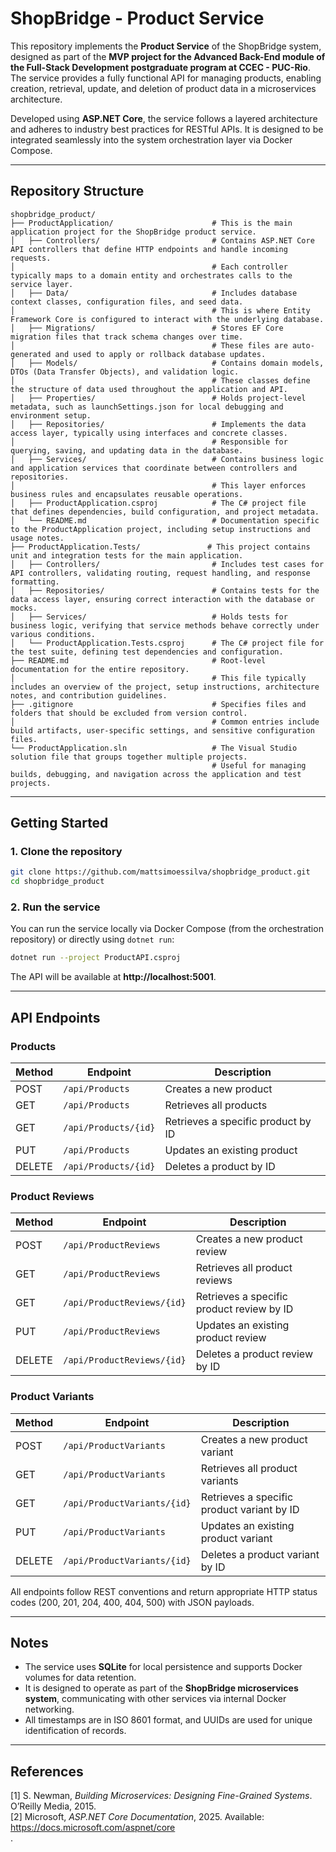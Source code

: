 ﻿# ShopBridge - Product Service

This repository implements the **Product Service** of the ShopBridge system, designed as part of the **MVP project for the Advanced Back-End module of the Full-Stack Development postgraduate program at CCEC - PUC-Rio**. The service provides a fully functional API for managing products, enabling creation, retrieval, update, and deletion of product data in a microservices architecture.

Developed using **ASP.NET Core**, the service follows a layered architecture and adheres to industry best practices for RESTful APIs. It is designed to be integrated seamlessly into the system orchestration layer via Docker Compose.

---

## Repository Structure

```
shopbridge_product/
├── ProductApplication/                      # This is the main application project for the ShopBridge product service.
│   ├── Controllers/                         # Contains ASP.NET Core API controllers that define HTTP endpoints and handle incoming requests.
│                                            # Each controller typically maps to a domain entity and orchestrates calls to the service layer.
│   ├── Data/                                # Includes database context classes, configuration files, and seed data.
│                                            # This is where Entity Framework Core is configured to interact with the underlying database.
│   ├── Migrations/                          # Stores EF Core migration files that track schema changes over time.
│                                            # These files are auto-generated and used to apply or rollback database updates.
│   ├── Models/                              # Contains domain models, DTOs (Data Transfer Objects), and validation logic.
│                                            # These classes define the structure of data used throughout the application and API.
│   ├── Properties/                          # Holds project-level metadata, such as launchSettings.json for local debugging and environment setup.
│   ├── Repositories/                        # Implements the data access layer, typically using interfaces and concrete classes.
│                                            # Responsible for querying, saving, and updating data in the database.
│   ├── Services/                            # Contains business logic and application services that coordinate between controllers and repositories.
│                                            # This layer enforces business rules and encapsulates reusable operations.
│   ├── ProductApplication.csproj            # The C# project file that defines dependencies, build configuration, and project metadata.
│   └── README.md                            # Documentation specific to the ProductApplication project, including setup instructions and usage notes.
├── ProductApplication.Tests/               # This project contains unit and integration tests for the main application.
│   ├── Controllers/                         # Includes test cases for API controllers, validating routing, request handling, and response formatting.
│   ├── Repositories/                        # Contains tests for the data access layer, ensuring correct interaction with the database or mocks.
│   ├── Services/                            # Holds tests for business logic, verifying that service methods behave correctly under various conditions.
│   └── ProductApplication.Tests.csproj      # The C# project file for the test suite, defining test dependencies and configuration.
├── README.md                                # Root-level documentation for the entire repository.
│                                            # This file typically includes an overview of the project, setup instructions, architecture notes, and contribution guidelines.
├── .gitignore                               # Specifies files and folders that should be excluded from version control.
│                                            # Common entries include build artifacts, user-specific settings, and sensitive configuration files.
└── ProductApplication.sln                   # The Visual Studio solution file that groups together multiple projects.
                                             # Useful for managing builds, debugging, and navigation across the application and test projects.
```

---

## Getting Started

### 1. Clone the repository
```bash
git clone https://github.com/mattsimoessilva/shopbridge_product.git
cd shopbridge_product
```

### 2. Run the service
You can run the service locally via Docker Compose (from the orchestration repository) or directly using `dotnet run`:

```bash
dotnet run --project ProductAPI.csproj
```

The API will be available at **http://localhost:5001**.

---

## API Endpoints

### Products

| Method | Endpoint           | Description                       |
|--------|------------------|-----------------------------------|
| POST   | `/api/Products`     | Creates a new product               |
| GET    | `/api/Products`     | Retrieves all products              |
| GET    | `/api/Products/{id}` | Retrieves a specific product by ID |
| PUT    | `/api/Products`     | Updates an existing product         |
| DELETE | `/api/Products/{id}` | Deletes a product by ID            |

### Product Reviews

| Method | Endpoint           | Description                       |
|--------|------------------|-----------------------------------|
| POST   | `/api/ProductReviews`     | Creates a new product review              |
| GET    | `/api/ProductReviews`     | Retrieves all product reviews             |
| GET    | `/api/ProductReviews/{id}` | Retrieves a specific product review by ID |
| PUT    | `/api/ProductReviews`     | Updates an existing product review         |
| DELETE | `/api/ProductReviews/{id}` | Deletes a product review by ID            |

### Product Variants

| Method | Endpoint           | Description                       |
|--------|------------------|-----------------------------------|
| POST   | `/api/ProductVariants`     | Creates a new product variant              |
| GET    | `/api/ProductVariants`     | Retrieves all product variants             |
| GET    | `/api/ProductVariants/{id}` | Retrieves a specific product variant by ID |
| PUT    | `/api/ProductVariants`     | Updates an existing product variant         |
| DELETE | `/api/ProductVariants/{id}` | Deletes a product variant by ID            |

All endpoints follow REST conventions and return appropriate HTTP status codes (200, 201, 204, 400, 404, 500) with JSON payloads.

---

## Notes

- The service uses **SQLite** for local persistence and supports Docker volumes for data retention.  
- It is designed to operate as part of the **ShopBridge microservices system**, communicating with other services via internal Docker networking.  
- All timestamps are in ISO 8601 format, and UUIDs are used for unique identification of records.

---

## References

[1] S. Newman, *Building Microservices: Designing Fine-Grained Systems*. O’Reilly Media, 2015.  
[2] Microsoft, *ASP.NET Core Documentation*, 2025. Available: https://docs.microsoft.com/aspnet/core  
.